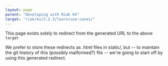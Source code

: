 ```yaml
---
layout: page
parent: "Developing with Riak KV"
target: "riak/kv/2.2.3/learn/use-cases/"
---
```


This page exists solely to redirect from the generated URL to the above `target`

We prefer to store these redirects as .html files in static/, but -- to maintain
the git history of this (possibly malformed?) file -- we're going to start off
by using this generated redirect.
